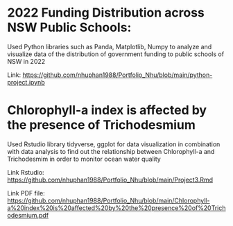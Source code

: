 # 2022 Funding Distribution across NSW Public Schools: 
Used Python libraries such as Panda, Matplotlib, Numpy to analyze and visualize data of the distribution of government funding to public schools of NSW in 2022

Link: https://github.com/nhuphan1988/Portfolio_Nhu/blob/main/python-project.ipynb


# Chlorophyll-a index is affected by the presence of Trichodesmium
Used Rstudio library tidyverse, ggplot for data visualization in combination with data analysis to find out the relationship between Chlorophyll-a and Trichodesmim in order to monitor ocean water quality

Link Rstudio: https://github.com/nhuphan1988/Portfolio_Nhu/blob/main/Project3.Rmd

Link PDF file: https://github.com/nhuphan1988/Portfolio_Nhu/blob/main/Chlorophyll-a%20index%20is%20affected%20by%20the%20presence%20of%20Trichodesmium.pdf







